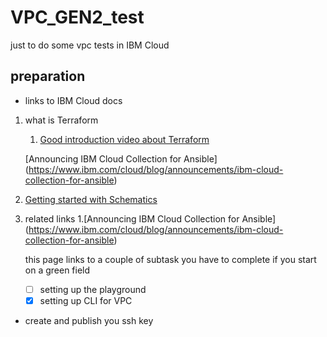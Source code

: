 # VPC_GEN2_test
just to do some vpc tests in IBM Cloud
## preparation
- links to IBM Cloud docs

1. what is Terraform
   1. [Good introduction video about Terraform](https://www.ibm.com/cloud/blog/new-builders/terraform)
   
   [Announcing IBM Cloud Collection for Ansible] (https://www.ibm.com/cloud/blog/announcements/ibm-cloud-collection-for-ansible)
2. [Getting started with Schematics](https://cloud.ibm.com/docs/schematics?topic=schematics-getting-started)

3. related links
   1.[Announcing IBM Cloud Collection for Ansible] (https://www.ibm.com/cloud/blog/announcements/ibm-cloud-collection-for-ansible)


   this page links to a couple of subtask you have to complete if you start on a green field
   - [ ] setting up the playground 
   - [x] setting up CLI for VPC
- create and publish you ssh key
